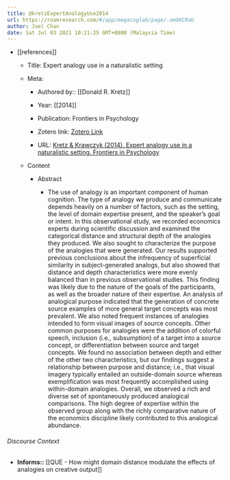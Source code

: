 ```yaml
---
title: @kretzExpertAnalogyUse2014
url: https://roamresearch.com/#/app/megacoglab/page/-omGKCRaU
author: Joel Chan
date: Sat Jul 03 2021 10:21:25 GMT+0800 (Malaysia Time)
---
```


- [[references]]

    - Title: Expert analogy use in a naturalistic setting

    - Meta:

        - Authored by:: [[Donald R. Kretz]]

        - Year: [[2014]]

        - Publication: Frontiers in Psychology

        - Zotero link: [Zotero Link](zotero://select/items/1_BTWTB4W9)

        - URL: [Kretz & Krawczyk (2014). Expert analogy use in a naturalistic setting. Frontiers in Psychology](http://journal.frontiersin.org/article/10.3389/fpsyg.2014.01333/full)

    - Content

        - Abstract

            - The use of analogy is an important component of human cognition. The type of analogy we produce and communicate depends heavily on a number of factors, such as the setting, the level of domain expertise present, and the speaker’s goal or intent. In this observational study, we recorded economics experts during scientific discussion and examined the categorical distance and structural depth of the analogies they produced. We also sought to characterize the purpose of the analogies that were generated. Our results supported previous conclusions about the infrequency of superficial similarity in subject-generated analogs, but also showed that distance and depth characteristics were more evenly balanced than in previous observational studies. This finding was likely due to the nature of the goals of the participants, as well as the broader nature of their expertise. An analysis of analogical purpose indicated that the generation of concrete source examples of more general target concepts was most prevalent. We also noted frequent instances of analogies intended to form visual images of source concepts. Other common purposes for analogies were the addition of colorful speech, inclusion (i.e., subsumption) of a target into a source concept, or differentiation between source and target concepts. We found no association between depth and either of the other two characteristics, but our findings suggest a relationship between purpose and distance; i.e., that visual imagery typically entailed an outside-domain source whereas exemplification was most frequently accomplished using within-domain analogies. Overall, we observed a rich and diverse set of spontaneously produced analogical comparisons. The high degree of expertise within the observed group along with the richly comparative nature of the economics discipline likely contributed to this analogical abundance.

###### Discourse Context

- **Informs::** [[QUE - How might domain distance modulate the effects of analogies on creative output]]
